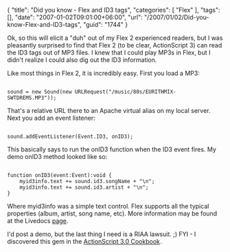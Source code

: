 {
	"title": "Did you know - Flex and ID3 tags",
	"categories": [
		"Flex"
	],
	"tags": [],
	"date": "2007-01-02T09:01:00+06:00",
	"url": "/2007/01/02/Did-you-know-Flex-and-ID3-tags",
	"guid": "1744"
}

Ok, so this will elicit a "duh" out of my Flex 2 experienced readers, but I was pleasantly surprised to find that Flex 2 (to be clear, ActionScript 3) can read the ID3 tags out of MP3 files. I knew that I could play MP3s in Flex, but I didn't realize I could also dig out the ID3 information.
<!--more-->
Like most things in Flex 2, it is incredibly easy. First you load a MP3:

<code>
sound = new Sound(new URLRequest("/music/80s/EURITHMIX-SWTDREMS.MP3"));
</code>

That's a relative URL there to an Apache virtual alias on my local server. Next you add an event listener:

<code>
sound.addEventListener(Event.ID3, onID3);
</code>

This basically says to run the onID3 function when the ID3 event fires. My demo onID3 method looked like so:

<code>
function onID3(event:Event):void {
	myid3info.text += sound.id3.songName + "\n";
	myid3info.text += sound.id3.artist + "\n";
}
</code>

Where myid3info was a simple text control. Flex supports all the typical properties (album, artist, song name, etc). More information may be found at the Livedocs <a href="http://livedocs.macromedia.com/flex/2/langref/flash/media/ID3Info.html">page</a>. 

I'd post a demo, but the last thing I need is a RIAA lawsuit. ;) FYI - I discovered this gem in the <a href="http://www.amazon.com/gp/product/0596526954?ie=UTF8&tag=raymondcamden-20&linkCode=as2&camp=1789&creative=9325&creativeASIN=0596526954">ActionScript 3.0 Cookbook</a><img src="http://www.assoc-amazon.com/e/ir?t=raymondcamden-20&l=as2&o=1&a=0596526954" width="1" height="1" border="0" alt="" style="border:none !important; margin:0px !important;" />.